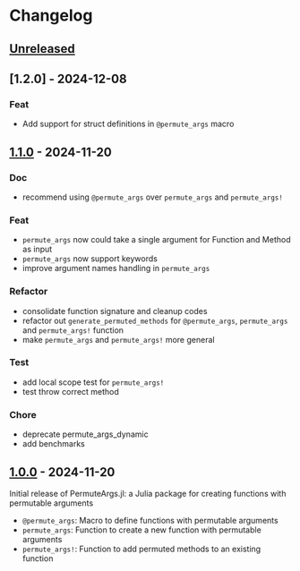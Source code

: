 # Changelog

## [Unreleased]

## [1.2.0] - 2024-12-08

### Feat

- Add support for struct definitions in `@permute_args` macro

## [1.1.0] - 2024-11-20

### Doc

- recommend using `@permute_args` over `permute_args` and `permute_args!`

### Feat

- `permute_args` now could take a single argument for Function and Method as input
- `permute_args` now support keywords
- improve argument names handling in `permute_args`

### Refactor

- consolidate function signature and cleanup codes
- refactor out `generate_permuted_methods` for `@permute_args`, `permute_args` and `permute_args!` function
- make `permute_args` and `permute_args!` more general

### Test

- add local scope test for `permute_args!`
- test throw correct method

### Chore

- deprecate permute_args_dynamic
- add benchmarks

## [1.0.0] - 2024-11-20

Initial release of PermuteArgs.jl: a Julia package for creating functions with permutable arguments

- `@permute_args`: Macro to define functions with permutable arguments
- `permute_args`: Function to create a new function with permutable arguments
- `permute_args!`: Function to add permuted methods to an existing function

[unreleased]: https://github.com/Beforerr/PermuteArgs.jl/compare/v1.1.0...HEAD
[1.1.0]: https://github.com/Beforerr/PermuteArgs.jl/compare/v1.0.0...v1.1.0
[1.0.0]: https://github.com/Beforerr/PermuteArgs.jl/commits/v1.0.0